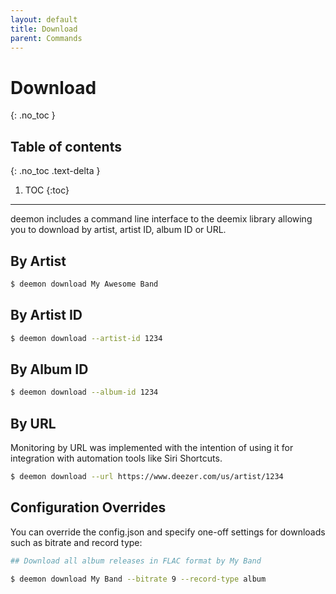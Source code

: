 ```yaml
---
layout: default
title: Download
parent: Commands
---
```


# Download
{: .no_toc }

## Table of contents
{: .no_toc .text-delta }

1. TOC
{:toc}

---
deemon includes a command line interface to the deemix library allowing you to download by artist, artist ID, album ID or URL.

## By Artist
```bash
$ deemon download My Awesome Band
```

## By Artist ID
```bash
$ deemon download --artist-id 1234
```

## By Album ID
```bash
$ deemon download --album-id 1234
```

## By URL
Monitoring by URL was implemented with the intention of using it for integration with automation tools like Siri Shortcuts.

```bash
$ deemon download --url https://www.deezer.com/us/artist/1234
```

## Configuration Overrides
You can override the config.json and specify one-off settings for downloads such as bitrate and record type:

```bash
## Download all album releases in FLAC format by My Band

$ deemon download My Band --bitrate 9 --record-type album
```
